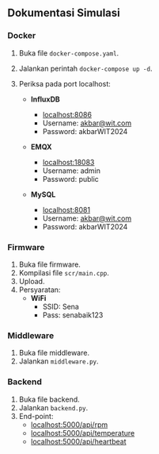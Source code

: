## Dokumentasi Simulasi

### Docker

1. Buka file `docker-compose.yaml`.
2. Jalankan perintah `docker-compose up -d`.
3. Periksa pada port localhost:

   - **InfluxDB**

     - [localhost:8086](http://localhost:8086)
     - Username: akbar@wit.com
     - Password: akbarWIT2024

   - **EMQX**

     - [localhost:18083](http://localhost:18083)
     - Username: admin
     - Password: public

   - **MySQL**
     - [localhost:8081](http://localhost:8081)
     - Username: akbar@wit.com
     - Password: akbarWIT2024

### Firmware

1. Buka file firmware.
2. Kompilasi file `scr/main.cpp`.
3. Upload.
4. Persyaratan:
   - **WiFi**
     - SSID: Sena
     - Pass: senabaik123

### Middleware

1. Buka file middleware.
2. Jalankan `middleware.py`.

### Backend

1. Buka file backend.
2. Jalankan `backend.py`.
3. End-point:
   - [localhost:5000/api/rpm](http://localhost:5000/api/rpm)
   - [localhost:5000/api/temperature](http://localhost:5000/api/temperature)
   - [localhost:5000/api/heartbeat](http://localhost:5000/api/heartbeat)

